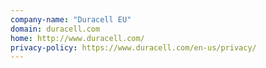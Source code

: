 ```yaml
---
company-name: "Duracell EU"
domain: duracell.com
home: http://www.duracell.com/
privacy-policy: https://www.duracell.com/en-us/privacy/
---
```




